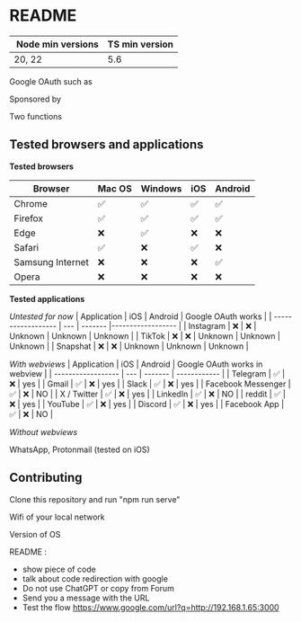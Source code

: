 # README

|  Node min versions | TS min version |
| ------------------ | -------------- |
| 20, 22             | 5.6            |

Google OAuth such as

Sponsored by

Two functions

## Tested browsers and applications

**Tested browsers**

| Browser          | Mac OS | Windows | iOS | Android |
| ---------------- | ------ | ------- | --- | ------- |
| Chrome           | ✅     | ✅      | ✅  | ✅      |
| Firefox          | ✅     | ✅      | ✅  | ✅      |
| Edge             | ❌     | ✅      | ❌  | ❌      |
| Safari           | ✅     | ❌      | ✅  | ❌      |
| Samsung Internet | ❌     | ❌      | ❌  | ✅      |
| Opera            | ❌     | ❌      | ❌  | ❌      |

**Tested applications**

_Untested for now_
| Application | iOS | Android | Google OAuth works |
| ------------------ | --- | ------- |------------------ |
| Instagram | ❌ | ❌ | Unknown | Unknown | Unknown |
| TikTok | ❌ | ❌ | Unknown | Unknown | Unknown |
| Snapshat | ❌ | ❌ | Unknown | Unknown | Unknown |

_With webviews_
| Application | iOS | Android | Google OAuth works in webview |
| ------------------ | --- | ------- | ------------ |
| Telegram | ✅ | ❌ | yes |
| Gmail | ✅ | ❌ | yes |
| Slack | ✅ | ❌ | yes |
| Facebook Messenger | ✅ | ❌ | NO |
| X / Twitter | ✅ | ❌ | yes |
| LinkedIn | ✅ | ❌ | NO |
| reddit | ✅ | ❌ | yes |
| YouTube | ✅ | ❌ | yes |
| Discord | ✅ | ❌ | yes |
| Facebook App | ✅ | ❌ | NO |

_Without webviews_

WhatsApp, Protonmail (tested on iOS)

## Contributing

Clone this repository and run "npm run serve"

Wifi of your local network

Version of OS

README :

- show piece of code
- talk about code redirection with google
- Do not use ChatGPT or copy from Forum
- Send you a message with the URL
- Test the flow
  https://www.google.com/url?q=http://192.168.1.65:3000
